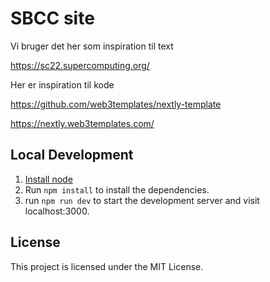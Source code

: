 # SBCC site

Vi bruger det her som inspiration til text

https://sc22.supercomputing.org/


Her er inspiration til kode

https://github.com/web3templates/nextly-template

https://nextly.web3templates.com/



## Local Development


1. [Install node](https://nodejs.org/en/download/)
2. Run `npm install` to install the dependencies.
3. run `npm run dev` to start the development server and visit localhost:3000.

## License

This project is licensed under the MIT License.
